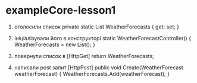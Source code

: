 # exampleCore-lesson1

1) оголосили список 
   private static List<WeatherForecast> WeatherForecasts { get; set; }

2) ініціалізували його в конструкторі
   static WeatherForecastController()
        {
            WeatherForecasts = new List<WeatherForecast>();
        }
        
3) повернули список в [HttpGet]
   return WeatherForecasts;  

4) написали post запит
        [HttpPost]
        public void Create(WeatherForecast weatherForecast)
        {
            WeatherForecasts.Add(weatherForecast);
        }
